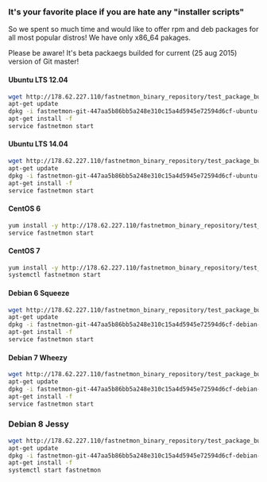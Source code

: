 ### It's your favorite place if you are hate any "installer scripts" 

So we spent so much time and would like to offer rpm and deb packages for all most popular distros! We have only x86_64 pakages.

Please be aware! It's beta packaegs builded for current (25 aug 2015) version of Git master!

#### Ubuntu LTS 12.04

```bash
wget http://178.62.227.110/fastnetmon_binary_repository/test_package_build/fastnetmon-git-447aa5b86bb5a248e310c15a4d5945e72594d6cf-ubuntu-12.04-x86_64.deb
apt-get update
dpkg -i fastnetmon-git-447aa5b86bb5a248e310c15a4d5945e72594d6cf-ubuntu-12.04-x86_64.deb
apt-get install -f
service fastnetmon start
```

#### Ubuntu LTS 14.04

```bash
wget http://178.62.227.110/fastnetmon_binary_repository/test_package_build/fastnetmon-git-447aa5b86bb5a248e310c15a4d5945e72594d6cf-ubuntu-14.04-x86_64.deb
apt-get update
dpkg -i fastnetmon-git-447aa5b86bb5a248e310c15a4d5945e72594d6cf-ubuntu-14.04-x86_64.deb
apt-get install -f
service fastnetmon start
```

#### CentOS 6

```bash
yum install -y http://178.62.227.110/fastnetmon_binary_repository/test_package_build/fastnetmon-git-447aa5b86bb5a248e310c15a4d5945e72594d6cf-centos-6-x86_64.rpm
service fastnetmon start
```

#### CentOS 7

```bash
yum install -y http://178.62.227.110/fastnetmon_binary_repository/test_package_build/fastnetmon-git-447aa5b86bb5a248e310c15a4d5945e72594d6cf-centos-7-x86_64.rpm
systemctl fastnetmon start 
```

#### Debian 6 Squeeze

```bash
wget http://178.62.227.110/fastnetmon_binary_repository/test_package_build/fastnetmon-git-447aa5b86bb5a248e310c15a4d5945e72594d6cf-debian-6.0-x86_64.deb
apt-get update
dpkg -i fastnetmon-git-447aa5b86bb5a248e310c15a4d5945e72594d6cf-debian-6.0-x86_64.deb
apt-get install -f
service fastnetmon start
```

#### Debian 7 Wheezy 

```bash
wget http://178.62.227.110/fastnetmon_binary_repository/test_package_build/fastnetmon-git-447aa5b86bb5a248e310c15a4d5945e72594d6cf-debian-7.0-x86_64.deb
apt-get update
dpkg -i fastnetmon-git-447aa5b86bb5a248e310c15a4d5945e72594d6cf-debian-7.0-x86_64.deb
apt-get install -f
service fastnetmon start
```

### Debian 8 Jessy

```bash
wget http://178.62.227.110/fastnetmon_binary_repository/test_package_build/fastnetmon-git-447aa5b86bb5a248e310c15a4d5945e72594d6cf-debian-8.0-x86_64.deb
apt-get update
dpkg -i fastnetmon-git-447aa5b86bb5a248e310c15a4d5945e72594d6cf-debian-8.0-x86_64.deb
apt-get install -f
systemctl start fastnetmon
```
